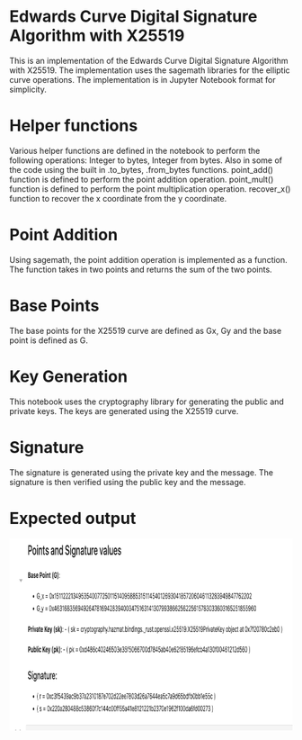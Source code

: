 # Edwards Curve Digital Signature Algorithm with X25519
This is an implementation of the Edwards Curve Digital Signature Algorithm with X25519. The implementation uses the sagemath libraries for the elliptic curve operations. The implementation is in Jupyter Notebook format for simplicity.

# Helper functions
Various helper functions are defined in the notebook to perform the following operations:
Integer to bytes, Integer from bytes. Also in some of the code using the built in .to_bytes, .from_bytes functions. point_add() function is defined to perform the point addition operation. point_mult() function is defined to perform the point multiplication operation. recover_x() function to recover the x coordinate from the y coordinate.


# Point Addition
Using sagemath, the point addition operation is implemented as a function. The function takes in two points and returns the sum of the two points.

# Base Points
The base points for the X25519 curve are defined as Gx, Gy and the base point is defined as G.

# Key Generation
This notebook uses the cryptography library for generating the public and private keys. The keys are generated using the X25519 curve.

# Signature
The signature is generated using the private key and the message. The signature is then verified using the public key and the message.


# Expected output
<img src="EdDSA.png" width="902" height="341">

